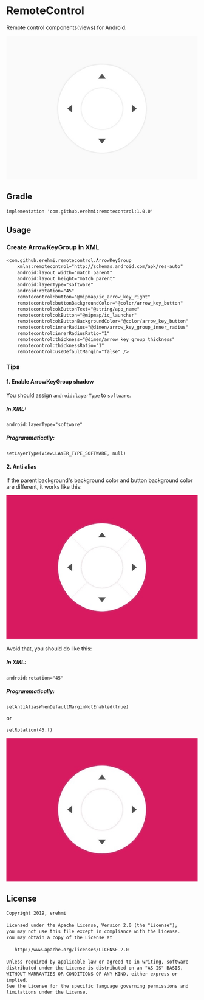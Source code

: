 # RemoteControl

Remote control components(views) for Android.

![](https://github.com/erehmi/RemoteControl/raw/master/screenshot.jpg)

## Gradle

```
implementation 'com.github.erehmi:remotecontrol:1.0.0'
```

## Usage

### Create ArrowKeyGroup in XML

```
<com.github.erehmi.remotecontrol.ArrowKeyGroup
    xmlns:remotecontrol="http://schemas.android.com/apk/res-auto"
    android:layout_width="match_parent"
    android:layout_height="match_parent"
    android:layerType="software"
    android:rotation="45"
    remotecontrol:button="@mipmap/ic_arrow_key_right"
    remotecontrol:buttonBackgroundColor="@color/arrow_key_button"
    remotecontrol:okButtonText="@string/app_name"
    remotecontrol:okButton="@mipmap/ic_launcher"
    remotecontrol:okButtonBackgroundColor="@color/arrow_key_button"
    remotecontrol:innerRadius="@dimen/arrow_key_group_inner_radius"
    remotecontrol:innerRadiusRatio="1"
    remotecontrol:thickness="@dimen/arrow_key_group_thickness"
    remotecontrol:thicknessRatio="1"
    remotecontrol:useDefaultMargin="false" />
```

### Tips
#### 1. Enable ArrowKeyGroup shadow
You should assign `android:layerType` to `software`.

##### In XML:
```
android:layerType="software"
```
##### Programmatically:
```
setLayerType(View.LAYER_TYPE_SOFTWARE, null) 
```

#### 2. Anti alias
If the parent background's background color and button background color are different, it works like this:

![](https://github.com/erehmi/RemoteControl/raw/master/screenshot-2.jpg)

Avoid that, you should do like this:

##### In XML:
```
android:rotation="45"
```
##### Programmatically:
```
setAntiAliasWhenDefaultMarginNotEnabled(true) 
```
or
```
setRotation(45.f)
```

![](https://github.com/erehmi/RemoteControl/raw/master/screenshot-3.jpg)

## License

```
Copyright 2019, erehmi

Licensed under the Apache License, Version 2.0 (the "License");
you may not use this file except in compliance with the License.
You may obtain a copy of the License at

   http://www.apache.org/licenses/LICENSE-2.0

Unless required by applicable law or agreed to in writing, software
distributed under the License is distributed on an "AS IS" BASIS,
WITHOUT WARRANTIES OR CONDITIONS OF ANY KIND, either express or implied.
See the License for the specific language governing permissions and
limitations under the License.
```
